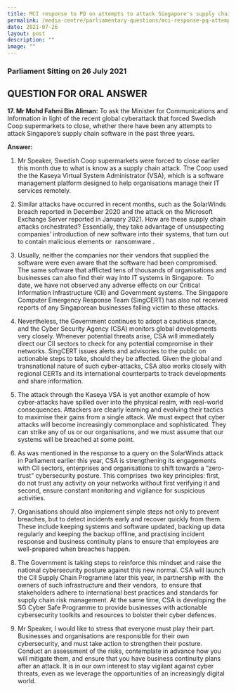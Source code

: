 ```yaml
---
title: MCI response to PQ on attempts to attack Singapore's supply chain software
permalink: /media-centre/parliamentary-questions/mci-response-pq-attempts-attack-sg-supply-chain-software/
date: 2021-07-26
layout: post
description: ""
image: ""
---
```

### Parliament Sitting on 26 July 2021

QUESTION FOR ORAL ANSWER
------------------------

  
**17\. Mr Mohd Fahmi Bin Aliman:** To ask the Minister for Communications and Information in light of the recent global cyberattack that forced Swedish Coop supermarkets to close, whether there have been any attempts to attack Singapore’s supply chain software in the past three years.  
  
**Answer:**  
  
1. Mr Speaker, Swedish Coop supermarkets were forced to close earlier this month due to what is know as a supply chain attack. The Coop used the the Kaseya Virtual System Administrator (VSA), which is a software management platform designed to help organisations manage their IT services remotely.   
  
2. Similar attacks have occurred in recent months, such as the SolarWinds breach reported in December 2020 and the attack on the Microsoft Exchange Server reported in January 2021. How are these supply chain attacks orchestrated? Essentially, they take advantage of unsuspecting companies’ introduction of new software into their systems, that turn out to contain malicious elements or  ransomware .   
  
3. Usually, neither the companies nor their vendors that supplied the software were even aware that the software had been compromised. The same software that afflicted tens of thousands of organisations and businesses can also find their way into IT systems in Singapore.  To date, we have not observed any adverse effects on our Critical Information Infrastructure (CII) and Government systems. The Singapore Computer Emergency Response Team (SingCERT) has also not received reports of any Singaporean businesses falling victim to these attacks.   
  
4. Nevertheless, the Government continues to adopt a cautious stance, and the Cyber Security Agency (CSA) monitors global developments very closely. Whenever potential threats arise, CSA will immediately direct our CII sectors to check for any potential compromise in their networks. SingCERT issues alerts and advisories to the public on actionable steps to take, should they be affected. Given the global and transnational nature of such cyber-attacks, CSA also works closely with regional CERTs and its international counterparts to track developments and share information.   
  
5. The attack through the Kaseya VSA is yet another example of how cyber-attacks have spilled over into the physical realm, with real-world consequences. Attackers are clearly learning and evolving their tactics to maximise their gains from a single attack. We must expect that cyber attacks will become increasingly commonplace and sophisticated. They can strike any of us or our organisations, and we must assume that our systems will be breached at some point.   
  
6. As was mentioned in the response to a query on the SolarWinds attack in Parliament earlier this year, CSA is strengthening its engagements with CII sectors, enterprises and organisations to shift towards a “zero-trust” cybersecurity posture. This comprises  two key principles: first, do not trust any activity on your networks without first verifying it and second, ensure constant monitoring and vigilance for suspicious activities.   
  
7. Organisations should also implement simple steps not only to prevent breaches, but to detect incidents early and recover quickly from them. These include keeping systems and software updated, backing up data regularly and keeping the backup offline, and practising incident response and business continuity plans to ensure that employees are well-prepared when breaches happen.   
  
8. The Government is taking steps to reinforce this mindset and raise the national cybersecurity posture against this new normal. CSA will launch the CII Supply Chain Programme later this year, in partnership with  the owners of such infrastructure and their vendors,  to ensure that stakeholders adhere to international best practices and standards for supply chain risk management. At the same time, CSA is developing the SG Cyber Safe Programme to provide businesses with actionable cybersecurity toolkits and resources to bolster their cyber defences.  
  
9. Mr Speaker, I would like to stress that everyone must play their part. Businesses and organisations are responsible for their own cybersecurity, and must take action to strengthen their posture. Conduct an assessment of the risks, contemplate in advance how you will mitigate them, and ensure that you have business continuity plans after an attack. It is in our own interest to stay vigilant against cyber threats, even as we leverage the opportunities of an increasingly digital world.